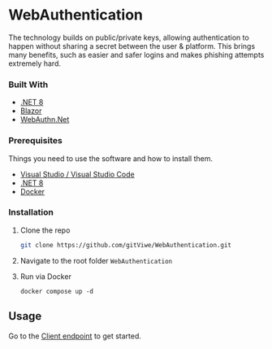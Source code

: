 # WebAuthentication
The technology builds on public/private keys, allowing authentication to happen without sharing a secret between the user &amp; platform. This brings many benefits, such as easier and safer logins and makes phishing attempts extremely hard.

### Built With

* [.NET 8](https://dotnet.microsoft.com/en-us/download/dotnet/8.0)
* [Blazor](https://dotnet.microsoft.com/en-us/apps/aspnet/web-apps/blazor)
* [WebAuthn.Net](https://github.com/dodobrands/WebAuthn.Net/tree/main)

### Prerequisites

Things you need to use the software and how to install them.
* [Visual Studio / Visual Studio Code](https://visualstudio.microsoft.com/)
* [.NET 8](https://dotnet.microsoft.com/en-us/download/dotnet/8.0)
* [Docker](https://www.docker.com/)

### Installation

1. Clone the repo
   ```sh
   git clone https://github.com/gitViwe/WebAuthentication.git
   ```
2. Navigate to the root folder `WebAuthentication`

3. Run via Docker
   ```
   docker compose up -d
   ```

<!-- USAGE EXAMPLES -->
## Usage

Go to the [Client endpoint](http://localhost:5291/) to get started.
